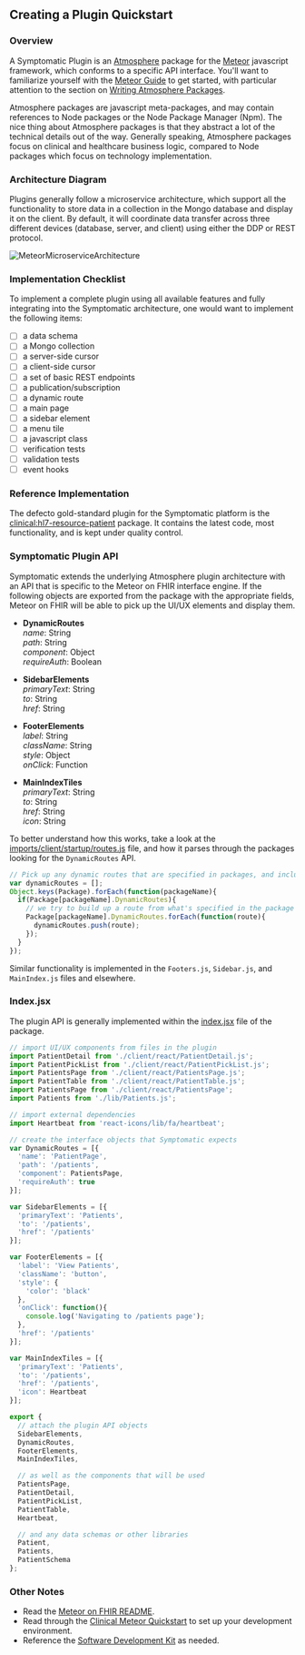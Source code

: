 ## Creating a Plugin Quickstart  

### Overview    
A Symptomatic Plugin is an [Atmosphere](https://atmospherejs.com) package for the [Meteor](https://www.meteor.com/) javascript framework, which conforms to a specific API interface.  You'll want to familiarize yourself with the [Meteor Guide](https://guide.meteor.com/) to get started, with particular attention to the section on [Writing Atmosphere Packages](https://guide.meteor.com/writing-atmosphere-packages.html).

Atmosphere packages are javascript meta-packages, and may contain references to Node packages or the Node Package Manager (Npm).  The nice thing about Atmosphere packages is that they abstract a lot of the technical details out of the way.  Generally speaking, Atmosphere packages focus on clinical and healthcare business logic, compared to Node packages which focus on technology implementation.


### Architecture Diagram

Plugins generally follow a microservice architecture, which support all the functionality to store data in a collection in the Mongo database and display it on the client.  By default, it will coordinate data transfer across three different devices (database, server, and client) using either the DDP or REST protocol.  

![MeteorMicroserviceArchitecture](https://raw.githubusercontent.com/clinical-meteor/cookbook/master/images/MeteorMicroserviceArchitecture.png)  

### Implementation Checklist  
To implement a complete plugin using all available features and fully integrating into the Symptomatic architecture, one would want to implement the following items:  

- [ ] a data schema
- [ ] a Mongo collection
- [ ] a server-side cursor
- [ ] a client-side cursor
- [ ] a set of basic REST endpoints
- [ ] a publication/subscription
- [ ] a dynamic route
- [ ] a main page
- [ ] a sidebar element
- [ ] a menu tile
- [ ] a javascript class
- [ ] verification tests
- [ ] validation tests
- [ ] event hooks
    
### Reference Implementation  

The defecto gold-standard plugin for the Symptomatic platform is the [clinical:hl7-resource-patient](https://github.com/clinical-meteor/hl7-resource-patient) package. It contains the latest code, most functionality, and is kept under quality control.  


### Symptomatic Plugin API  

Symptomatic extends the underlying Atmosphere plugin architecture with an API that is specific to the Meteor on FHIR interface engine.  If the following objects are exported from the package with the appropriate fields, Meteor on FHIR will be able to pick up the UI/UX elements and display them.  

- **DynamicRoutes**   
  _name_: String  
  _path_: String  
  _component_: Object  
  _requireAuth_: Boolean  

- **SidebarElements**    
  _primaryText_: String    
  _to_: String   
  _href_: String  

- **FooterElements**    
  _label_: String    
  _className_: String    
  _style_: Object  
  _onClick_: Function    

- **MainIndexTiles**      
  _primaryText_: String    
  _to_: String   
  _href_: String   
  _icon_: String   


To better understand how this works, take a look at the [imports/client/startup/routes.js](https://github.com/clinical-meteor/meteor-on-fhir/blob/development/webapp/imports/client/startup/routes.js#L88-L97) file, and how it parses through the packages looking for the `DynamicRoutes` API.  

```js
// Pick up any dynamic routes that are specified in packages, and include them
var dynamicRoutes = [];
Object.keys(Package).forEach(function(packageName){
  if(Package[packageName].DynamicRoutes){
    // we try to build up a route from what's specified in the package
    Package[packageName].DynamicRoutes.forEach(function(route){
      dynamicRoutes.push(route);      
    });    
  }
});
```

Similar functionality is implemented in the `Footers.js`, `Sidebar.js`, and `MainIndex.js` files and elsewhere.

### Index.jsx  

The plugin API is generally implemented within the [index.jsx](https://github.com/clinical-meteor/hl7-resource-patient/blob/master/index.jsx) file of the package.  


```js
// import UI/UX components from files in the plugin
import PatientDetail from './client/react/PatientDetail.js';
import PatientPickList from './client/react/PatientPickList.js';
import PatientsPage from './client/react/PatientsPage.js';
import PatientTable from './client/react/PatientTable.js';
import PatientsPage from './client/react/PatientsPage';
import Patients from './lib/Patients.js';

// import external dependencies 
import Heartbeat from 'react-icons/lib/fa/heartbeat';

// create the interface objects that Symptomatic expects
var DynamicRoutes = [{
  'name': 'PatientPage',
  'path': '/patients',
  'component': PatientsPage,
  'requireAuth': true
}];

var SidebarElements = [{
  'primaryText': 'Patients',
  'to': '/patients',
  'href': '/patients'
}];

var FooterElements = [{
  'label': 'View Patients',
  'className': 'button',
  'style': {
    'color': 'black'
  },
  'onClick': function(){
    console.log('Navigating to /patients page');
  },
  'href': '/patients'
}];

var MainIndexTiles = [{
  'primaryText': 'Patients',
  'to': '/patients',
  'href': '/patients',
  'icon': Heartbeat
}];

export { 
  // attach the plugin API objects
  SidebarElements, 
  DynamicRoutes, 
  FooterElements, 
  MainIndexTiles,

  // as well as the components that will be used
  PatientsPage,
  PatientDetail,
  PatientPickList,
  PatientTable,
  Heartbeat,

  // and any data schemas or other libraries
  Patient,
  Patients,
  PatientSchema
};
```



### Other Notes  

- Read the [Meteor on FHIR README](https://github.com/clinical-meteor/meteor-on-fhir).
- Read through the [Clinical Meteor Quickstart](https://github.com/clinical-meteor/software-development-kit/blob/master/documentation/getting.started.md) to set up your development environment.
- Reference the [Software Development Kit](https://github.com/clinical-meteor/software-development-kit) as needed.


